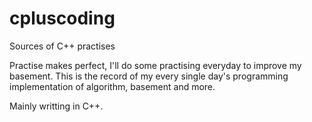 # cpluscoding
Sources of C++ practises

Practise makes perfect, I'll do some practising everyday to improve my basement.
This is the record of my every single day's programming implementation of algorithm, basement and more.

Mainly writting in C++.

